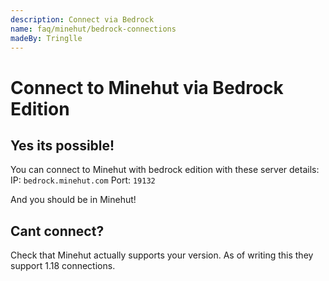 ```yaml
---
description: Connect via Bedrock
name: faq/minehut/bedrock-connections
madeBy: Tringlle
---
```


# Connect to Minehut via Bedrock Edition

## Yes its possible!
You can connect to Minehut with bedrock edition with these server details:
    IP: `bedrock.minehut.com`
    Port: `19132`
    
And you should be in Minehut!

## Cant connect?
Check that Minehut actually supports your version. As of writing this they support 1.18 connections.
